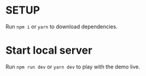 # SETUP

Run `npm i` or `yarn` to download dependencies.

# Start local server

Run `npm run dev` or `yarn dev` to play with the demo live.
